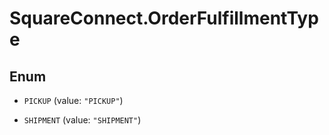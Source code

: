 # SquareConnect.OrderFulfillmentType

## Enum


* `PICKUP` (value: `"PICKUP"`)

* `SHIPMENT` (value: `"SHIPMENT"`)


